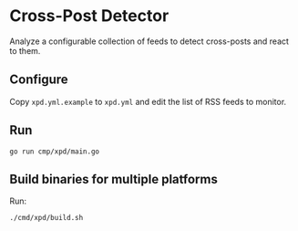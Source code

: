 Cross-Post Detector
===================

Analyze a configurable collection of feeds to detect cross-posts and react to them.

Configure
---------

Copy `xpd.yml.example` to `xpd.yml` and edit the list of RSS feeds to monitor.

Run
---

    go run cmp/xpd/main.go

Build binaries for multiple platforms
-------------------------------------

Run:

    ./cmd/xpd/build.sh
